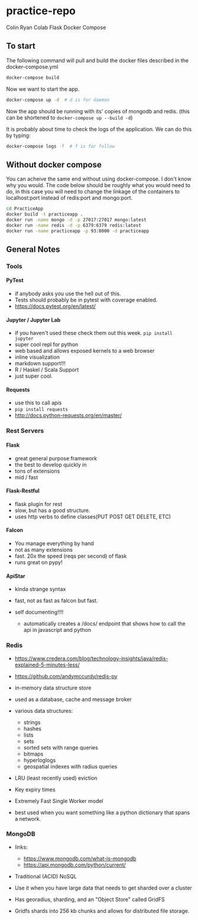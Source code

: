 # practice-repo

Colin Ryan Colab Flask Docker Compose

## To start

The following command will pull and build the docker files described in the docker-compose.yml

```bash
docker-compose build
```

Now we want to start the app.

```bash
docker-compose up -d  # d is for daemon
```

Now the app should be running with its' copies of mongodb and redis. (this  can be shortened to `docker-compose up --build -d`)

It is probably about time to check the logs of the application.  We can do this by typing:

```bash
docker-compose logs -f  # f is for follow
```

## Without docker compose

You can acheive the same end without using docker-compose.  I don't know why you would.  The code below should be roughly what you would need to do, in this case you will need to change the linkage of the containers to localhost:port instead of redis:port and mongo:port.

```bash
cd PracticeApp
docker build -t practiceapp .
docker run -name mongo -d -p 27017:27017 mongo:latest
docker run -name redis -d -p 6379:6379 redis:latest
docker run -name practiceapp -p 93:8000 -d practiceapp
```


## General Notes

### Tools

#### PyTest

* if anybody asks you use the hell out of this.
* Tests should probably be in pytest with coverage enabled.  
* https://docs.pytest.org/en/latest/

#### Jupyter / Jupyter Lab

* if you haven't used these check them out this week. `pip install jupyter`
* super cool repl for python
* web based and allows exposed kernels to a web browser
* inline visualization
* markdown support!!!
* R / Haskel / Scala Support
* just super cool.

#### Requests

* use this to call apis
* `pip install requests`
* http://docs.python-requests.org/en/master/

### Rest Servers

#### Flask

* great general purpose framework
* the best to develop quickly in
* tons of extensions
* mid / fast

#### Flask-Restful

* flask plugin for rest
* slow, but has a good structure.
* uses http verbs to define classes(PUT POST GET DELETE, ETC)

#### Falcon

* You manage everything by hand
* not as many extensions
* fast. 20x the speed (reqs per second) of flask
* runs great on pypy!

#### ApiStar

* kinda strange syntax
* fast, not as fast as falcon but fast.
* self documenting!!!!

    * automatically creates a /docs/ endpoint that shows how to call the api in javascript and python


### Redis

* https://www.credera.com/blog/technology-insights/java/redis-explained-5-minutes-less/
* https://github.com/andymccurdy/redis-py
* in-memory data structure store
* used as a database, cache and message broker
* various data structures:

    * strings
    * hashes
    * lists
    * sets
    * sorted sets with range queries
    * bitmaps
    * hyperloglogs
    * geospatial indexes with radius queries

* LRU (least recently used) eviction
* Key expiry times
* Extremely Fast Single Worker model
* best used when you want something like a python dictionary that spans a network.

### MongoDB

* links:

    * https://www.mongodb.com/what-is-mongodb
    * https://api.mongodb.com/python/current/

* Traditional (ACID) NoSQL
* Use it when you have large data that needs to get sharded over a cluster 
* Has georadius, sharding, and an "Object Store" called GridFS
* Gridfs shards into 256 kb chunks and allows for distributed file storage.

